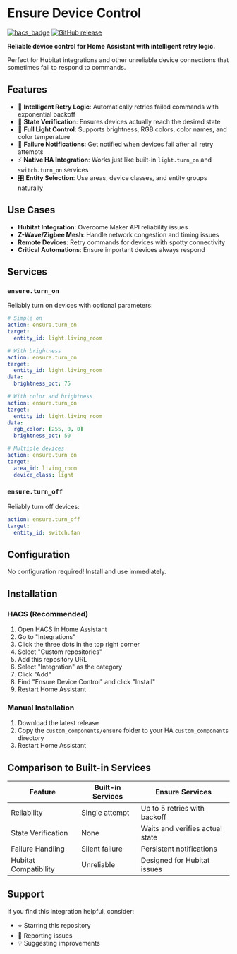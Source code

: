 # Ensure Device Control

[![hacs_badge](https://img.shields.io/badge/HACS-Custom-orange.svg)](https://github.com/custom-components/hacs)
[![GitHub release](https://img.shields.io/github/release/YOUR_USERNAME/hacs-ensure-integration.svg)](https://github.com/YOUR_USERNAME/hacs-ensure-integration/releases)

**Reliable device control for Home Assistant with intelligent retry logic.**

Perfect for Hubitat integrations and other unreliable device connections that sometimes fail to respond to commands.

## Features

- 🔄 **Intelligent Retry Logic**: Automatically retries failed commands with exponential backoff
- 🎯 **State Verification**: Ensures devices actually reach the desired state
- 🌈 **Full Light Control**: Supports brightness, RGB colors, color names, and color temperature
- 🔔 **Failure Notifications**: Get notified when devices fail after all retry attempts
- ⚡ **Native HA Integration**: Works just like built-in `light.turn_on` and `switch.turn_on` services
- 🎛️ **Entity Selection**: Use areas, device classes, and entity groups naturally

## Use Cases

- **Hubitat Integration**: Overcome Maker API reliability issues
- **Z-Wave/Zigbee Mesh**: Handle network congestion and timing issues  
- **Remote Devices**: Retry commands for devices with spotty connectivity
- **Critical Automations**: Ensure important devices always respond

## Services

### `ensure.turn_on`
Reliably turn on devices with optional parameters:

```yaml
# Simple on
action: ensure.turn_on
target:
  entity_id: light.living_room

# With brightness
action: ensure.turn_on
target:
  entity_id: light.living_room
data:
  brightness_pct: 75

# With color and brightness
action: ensure.turn_on
target:
  entity_id: light.living_room
data:
  rgb_color: [255, 0, 0]
  brightness_pct: 50

# Multiple devices
action: ensure.turn_on
target:
  area_id: living_room
  device_class: light
```

### `ensure.turn_off`
Reliably turn off devices:

```yaml
action: ensure.turn_off
target:
  entity_id: switch.fan
```

## Configuration

No configuration required! Install and use immediately.

## Installation

### HACS (Recommended)

1. Open HACS in Home Assistant
2. Go to "Integrations"
3. Click the three dots in the top right corner
4. Select "Custom repositories"
5. Add this repository URL
6. Select "Integration" as the category
7. Click "Add"
8. Find "Ensure Device Control" and click "Install"
9. Restart Home Assistant

### Manual Installation

1. Download the latest release
2. Copy the `custom_components/ensure` folder to your HA `custom_components` directory
3. Restart Home Assistant

## Comparison to Built-in Services

| Feature | Built-in Services | Ensure Services |
|---------|------------------|-----------------|
| Reliability | Single attempt | Up to 5 retries with backoff |
| State Verification | None | Waits and verifies actual state |
| Failure Handling | Silent failure | Persistent notifications |
| Hubitat Compatibility | Unreliable | Designed for Hubitat issues |

## Support

If you find this integration helpful, consider:
- ⭐ Starring this repository
- 🐛 Reporting issues
- 💡 Suggesting improvements

